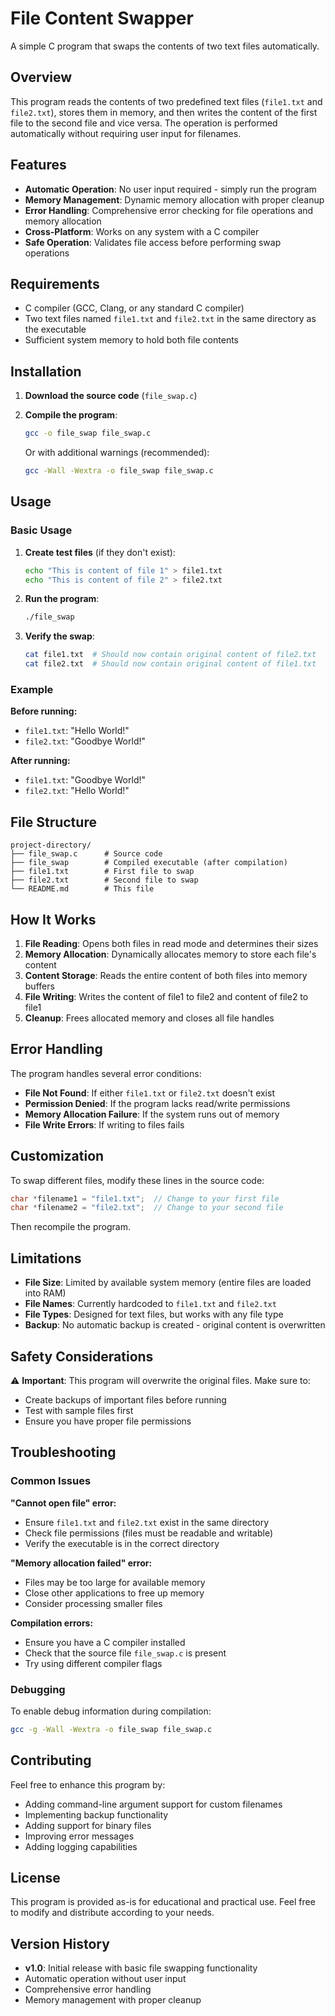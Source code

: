 # File Content Swapper

A simple C program that swaps the contents of two text files automatically.

## Overview

This program reads the contents of two predefined text files (`file1.txt` and `file2.txt`), stores them in memory, and then writes the content of the first file to the second file and vice versa. The operation is performed automatically without requiring user input for filenames.

## Features

- **Automatic Operation**: No user input required - simply run the program
- **Memory Management**: Dynamic memory allocation with proper cleanup
- **Error Handling**: Comprehensive error checking for file operations and memory allocation
- **Cross-Platform**: Works on any system with a C compiler
- **Safe Operation**: Validates file access before performing swap operations

## Requirements

- C compiler (GCC, Clang, or any standard C compiler)
- Two text files named `file1.txt` and `file2.txt` in the same directory as the executable
- Sufficient system memory to hold both file contents

## Installation

1. **Download the source code** (`file_swap.c`)

2. **Compile the program**:
   ```bash
   gcc -o file_swap file_swap.c
   ```

   Or with additional warnings (recommended):
   ```bash
   gcc -Wall -Wextra -o file_swap file_swap.c
   ```

## Usage

### Basic Usage

1. **Create test files** (if they don't exist):
   ```bash
   echo "This is content of file 1" > file1.txt
   echo "This is content of file 2" > file2.txt
   ```

2. **Run the program**:
   ```bash
   ./file_swap
   ```

3. **Verify the swap**:
   ```bash
   cat file1.txt  # Should now contain original content of file2.txt
   cat file2.txt  # Should now contain original content of file1.txt
   ```

### Example

**Before running:**
- `file1.txt`: "Hello World!"
- `file2.txt`: "Goodbye World!"

**After running:**
- `file1.txt`: "Goodbye World!"
- `file2.txt`: "Hello World!"

## File Structure

```
project-directory/
├── file_swap.c      # Source code
├── file_swap        # Compiled executable (after compilation)
├── file1.txt        # First file to swap
├── file2.txt        # Second file to swap
└── README.md        # This file
```

## How It Works

1. **File Reading**: Opens both files in read mode and determines their sizes
2. **Memory Allocation**: Dynamically allocates memory to store each file's content
3. **Content Storage**: Reads the entire content of both files into memory buffers
4. **File Writing**: Writes the content of file1 to file2 and content of file2 to file1
5. **Cleanup**: Frees allocated memory and closes all file handles

## Error Handling

The program handles several error conditions:

- **File Not Found**: If either `file1.txt` or `file2.txt` doesn't exist
- **Permission Denied**: If the program lacks read/write permissions
- **Memory Allocation Failure**: If the system runs out of memory
- **File Write Errors**: If writing to files fails

## Customization

To swap different files, modify these lines in the source code:

```c
char *filename1 = "file1.txt";  // Change to your first file
char *filename2 = "file2.txt";  // Change to your second file
```

Then recompile the program.

## Limitations

- **File Size**: Limited by available system memory (entire files are loaded into RAM)
- **File Names**: Currently hardcoded to `file1.txt` and `file2.txt`
- **File Types**: Designed for text files, but works with any file type
- **Backup**: No automatic backup is created - original content is overwritten

## Safety Considerations

⚠️ **Important**: This program will overwrite the original files. Make sure to:
- Create backups of important files before running
- Test with sample files first
- Ensure you have proper file permissions

## Troubleshooting

### Common Issues

**"Cannot open file" error:**
- Ensure `file1.txt` and `file2.txt` exist in the same directory
- Check file permissions (files must be readable and writable)
- Verify the executable is in the correct directory

**"Memory allocation failed" error:**
- Files may be too large for available memory
- Close other applications to free up memory
- Consider processing smaller files

**Compilation errors:**
- Ensure you have a C compiler installed
- Check that the source file `file_swap.c` is present
- Try using different compiler flags

### Debugging

To enable debug information during compilation:
```bash
gcc -g -Wall -Wextra -o file_swap file_swap.c
```

## Contributing

Feel free to enhance this program by:
- Adding command-line argument support for custom filenames
- Implementing backup functionality
- Adding support for binary files
- Improving error messages
- Adding logging capabilities

## License

This program is provided as-is for educational and practical use. Feel free to modify and distribute according to your needs.

## Version History

- **v1.0**: Initial release with basic file swapping functionality
- Automatic operation without user input
- Comprehensive error handling
- Memory management with proper cleanup

